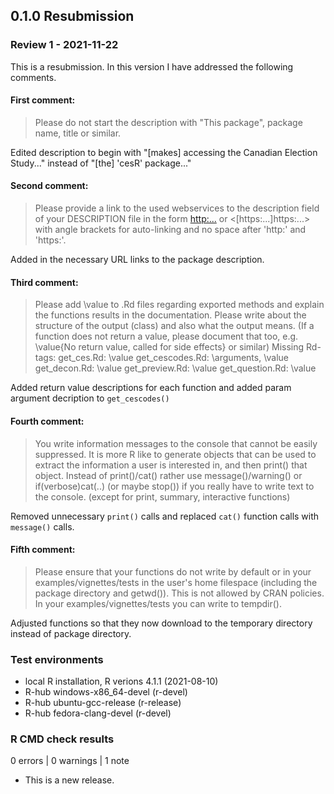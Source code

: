 ## 0.1.0 Resubmission

### Review 1 - 2021-11-22

This is a resubmission. In this version I have addressed the following comments.

#### First comment:
>Please do not start the description with "This package", package name,
>title or similar.

Edited description to begin with "[makes] accessing the Canadian Election Study..." instead of "[the] 'cesR' package..."

#### Second comment:
>Please provide a link to the used webservices to the description field
>of your DESCRIPTION file in the form
><http:...> or <[https:...]https:...>
>with angle brackets for auto-linking and no space after 'http:' and
>'https:'.

Added in the necessary URL links to the package description.

#### Third comment:
>Please add \value to .Rd files regarding exported methods and explain
>the functions results in the documentation. Please write about the
>structure of the output (class) and also what the output means. (If a
>function does not return a value, please document that too, e.g.
>\value{No return value, called for side effects} or similar)
>Missing Rd-tags:
>      get_ces.Rd: \value
>      get_cescodes.Rd: \arguments,  \value
>      get_decon.Rd: \value
>      get_preview.Rd: \value
>      get_question.Rd: \value

Added return value descriptions for each function and added param argument decription to `get_cescodes()`

#### Fourth comment:
>You write information messages to the console that cannot be easily
>suppressed. It is more R like to generate objects that can be used to
>extract the information a user is interested in, and then print() that
>object. Instead of print()/cat() rather use message()/warning() or
>if(verbose)cat(..) (or maybe stop()) if you really have to write text to
>the console. (except for print, summary, interactive functions)

Removed unnecessary `print()` calls and replaced `cat()` function calls with `message()` calls.

#### Fifth comment:
>Please ensure that your functions do not write by default or in your
>examples/vignettes/tests in the user's home filespace (including the
>package directory and getwd()). This is not allowed by CRAN policies. In
>your examples/vignettes/tests you can write to tempdir().

Adjusted functions so that they now download to the temporary directory instead of package directory.

### Test environments
* local R installation, R verions 4.1.1 (2021-08-10)
* R-hub windows-x86_64-devel (r-devel)
* R-hub ubuntu-gcc-release (r-release)
* R-hub fedora-clang-devel (r-devel)


### R CMD check results

0 errors | 0 warnings | 1 note

* This is a new release.
